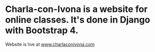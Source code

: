 # Charla-con-Ivona is a website for online classes. It's done in Django with Bootstrap 4.
Website is live at www.charlaconivona.com
